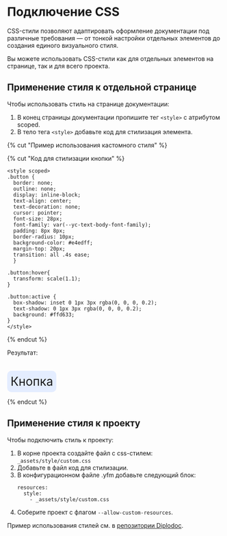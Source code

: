 # Подключение CSS

CSS-стили позволяют адаптировать оформление документации под различные требования — от тонкой настройки отдельных элементов до создания единого визуального стиля.

Вы можете использовать CSS-стили как для отдельных элементов на странице, так и для всего проекта.

## Применение стиля к отдельной странице

Чтобы использовать стиль на странице документации:

1. В конец страницы документации пропишите тег `<style>` с атрибутом scoped.
1. В тело тега `<style>` добавьте код для стилизация элемента.

{% cut "Пример использования кастомного стиля" %}

  {% cut "Код для стилизации кнопки" %}

  ```
  <style scoped>
  .button {
    border: none;
    outline: none;
    display: inline-block;
    text-align: center;
    text-decoration: none;
    cursor: pointer;
    font-size: 28px;
    font-family: var(--yc-text-body-font-family);
    padding: 8px 8px;
    border-radius: 10px;
    background-color: #e4edff;
    margin-top: 20px;
    transition: all .4s ease;
    }

  .button:hover{
    transform: scale(1.1);
  }

  .button:active {
    box-shadow: inset 0 1px 3px rgba(0, 0, 0, 0.2);
    text-shadow: 0 1px 3px rgba(0, 0, 0, 0.2);
    background: #ffd633;
  }
  </style>
  ```

  {% endcut %}

Результат:

<span class="button">Кнопка</span>

{% endcut %}

## Применение стиля к проекту

Чтобы подключить стиль к проекту:

1. В корне проекта создайте файл с css-стилем: `_assets/style/custom.css` 
1. Добавьте в файл код для стилизации.
1. В конфигурационном файле .yfm добавьте следующий блок:
    ```
    resources:
      style:
        - _assets/style/custom.css
    ```
1. Соберите проект с флагом `--allow-custom-resources`.

Пример использования стилей см. в [репозитории Diplodoc](https://github.com/diplodoc-platform/docs).

<style scoped>
.button {
  border: none;
  outline: none;
  display: inline-block;
  text-align: center;
  text-decoration: none;
  cursor: pointer;
  font-size: 28px;
  font-family: var(--yc-text-body-font-family);
  padding: 8px 8px;
  border-radius: 10px;
  background-color: #e4edff;
  margin-top: 20px;
  transition: all .4s ease;
  }
  .button:hover{
    transform: scale(1.1);
  }
  .button:active {
    box-shadow: inset 0 1px 3px rgba(0, 0, 0, 0.2);
    text-shadow: 0 1px 3px rgba(0, 0, 0, 0.2);
    background: #ffd633;
  }
</style>